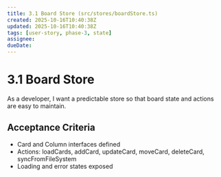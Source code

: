 ```yaml
---
title: 3.1 Board Store (src/stores/boardStore.ts)
created: 2025-10-16T10:40:38Z
updated: 2025-10-16T10:40:38Z
tags: [user-story, phase-3, state]
assignee:
dueDate:
---
```


# 3.1 Board Store

As a developer, I want a predictable store so that board state and actions are easy to maintain.

## Acceptance Criteria

- Card and Column interfaces defined
- Actions: loadCards, addCard, updateCard, moveCard, deleteCard, syncFromFileSystem
- Loading and error states exposed
